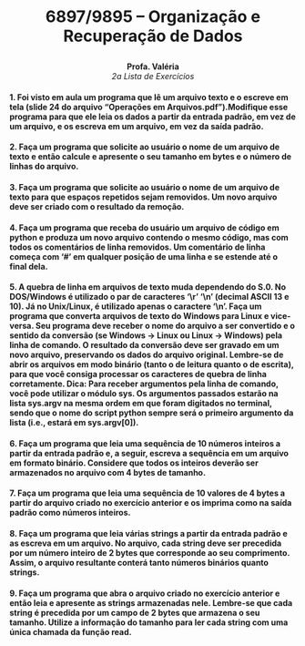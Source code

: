 # <p align="center">6897/9895 – Organização e Recuperação de Dados</p>

<p align="center">
  <strong>Profa. Valéria</strong><br>
  <em>2a Lista de Exercícios</em>
</p>

#### 1. Foi visto em aula um programa que lê um arquivo texto e o escreve em tela (slide 24 do arquivo “Operações em Arquivos.pdf”).Modifique esse programa para que ele leia os dados a partir da entrada padrão, em vez de um arquivo, e os escreva em um arquivo, em vez da saída padrão.

#### 2. Faça um programa que solicite ao usuário o nome de um arquivo de texto e então calcule e apresente o seu tamanho em bytes e o número de linhas do arquivo.

#### 3. Faça um programa que solicite ao usuário o nome de um arquivo de texto para que espaços repetidos sejam removidos. Um novo arquivo deve ser criado com o resultado da remoção.

#### 4. Faça um programa que receba do usuário um arquivo de código em python e produza um novo arquivo contendo o mesmo código, mas com todos os comentários de linha removidos. Um comentário de linha começa com ‘#’ em qualquer posição de uma linha e se estende até o final dela.

#### 5. A quebra de linha em arquivos de texto muda dependendo do S.0. No DOS/Windows é utilizado o par de caracteres ‘\r’ ‘\n’ (decimal ASCII 13 e 10). Já no Unix/Linux, é utilizado apenas o caractere ‘\n’. Faça um programa que converta arquivos de texto do Windows para Linux e vice-versa. Seu programa deve receber o nome do arquivo a ser convertido e o sentido da conversão (se Windows → Linux ou Linux → Windows) pela linha de comando. O resultado da conversão deve ser gravado em um novo arquivo, preservando os dados do arquivo original. Lembre-se de abrir os arquivos em modo binário (tanto o de leitura quanto o de escrita), para que você consiga processar os caracteres de quebra de linha corretamente.  Dica: Para receber argumentos pela linha de comando, você pode utilizar o módulo sys. Os argumentos passados estarão na lista sys.argv na mesma ordem em que foram digitados no terminal, sendo que o nome do script python sempre será o primeiro argumento da lista (i.e., estará em sys.argv[0]).

#### 6. Faça um programa que leia uma sequência de 10 números inteiros a partir da entrada padrão e, a seguir, escreva a sequência em um arquivo em formato binário. Considere que todos os inteiros deverão ser armazenados no arquivo com 4 bytes de tamanho.

#### 7. Faça um programa que leia uma sequência de 10 valores de 4 bytes a partir do arquivo criado no exercício anterior e os imprima como na saída padrão como números inteiros.

#### 8. Faça um programa que leia várias strings a partir da entrada padrão e as escreva em um arquivo. No arquivo, cada string deve ser precedida por um número inteiro de 2 bytes que corresponde ao seu comprimento. Assim, o arquivo resultante conterá tanto números binários quanto strings.

#### 9. Faça um programa que abra o arquivo criado no exercício anterior e então leia e apresente as strings armazenadas nele. Lembre-se que cada string é precedida por um campo de 2 bytes que armazena o seu tamanho. Utilize a informação do tamanho para ler cada string com uma única chamada da função read.